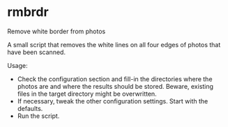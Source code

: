 # rmbrdr
Remove white border from photos

A small script that removes the white lines on all four edges of photos that have been scanned.

Usage:
* Check the configuration section and fill-in the directories where the photos are and where the results should be stored. Beware, existing files in the target directory might be overwritten.
* If necessary, tweak the other configuration settings. Start with the defaults.
* Run the script.
